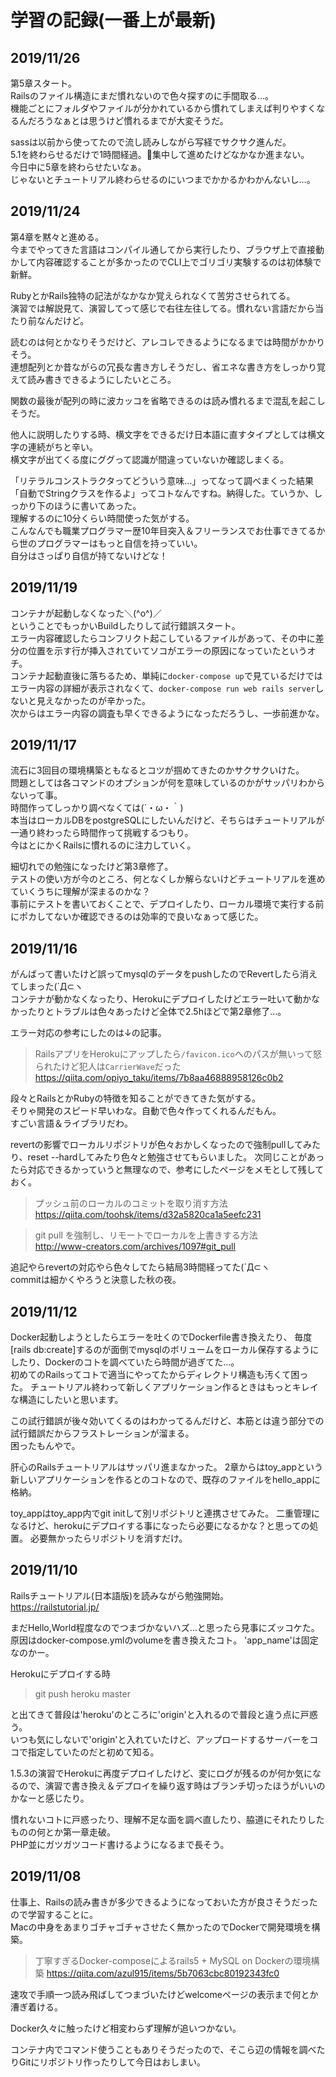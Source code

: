 # 学習の記録(一番上が最新)
## 2019/11/26
第5章スタート。  
Railsのファイル構造にまだ慣れないので色々探すのに手間取る…。  
機能ごとにフォルダやファイルが分かれているから慣れてしまえば判りやすくなるんだろうなぁとは思うけど慣れるまでが大変そうだ。

sassは以前から使ってたので流し読みしながら写経でサクサク進んだ。  
5.1を終わらせるだけで1時間経過。集中して進めたけどなかなか進まない。  
今日中に5章を終わらせたいなぁ。  
じゃないとチュートリアル終わらせるのにいつまでかかるかわかんないし…。

## 2019/11/24
第4章を黙々と進める。  
今までやってきた言語はコンパイル通してから実行したり、ブラウザ上で直接動かして内容確認することが多かったのでCLI上でゴリゴリ実験するのは初体験で新鮮。

RubyとかRails独特の記法がなかなか覚えられなくて苦労させられてる。  
演習では解説見て、演習してって感じで右往左往してる。慣れない言語だから当たり前なんだけど。

読むのは何とかなりそうだけど、アレコレできるようになるまでは時間がかかりそう。  
連想配列とか昔ながらの冗長な書き方しそうだし、省エネな書き方をしっかり覚えて読み書きできるようにしたいところ。

関数の最後が配列の時に波カッコを省略できるのは読み慣れるまで混乱を起こしそうだ。

他人に説明したりする時、横文字をできるだけ日本語に直すタイプとしては横文字の連続がちと辛い。  
横文字が出てくる度にググって認識が間違っていないか確認しまくる。

「リテラルコンストラクタってどういう意味…」ってなって調べまくった結果「自動でStringクラスを作るよ」ってコトなんですね。納得した。ていうか、しっかり下のほうに書いてあった。  
理解するのに10分くらい時間使った気がする。  
こんなんでも職業プログラマー歴10年目突入＆フリーランスでお仕事できてるから世のプログラマーはもっと自信を持っていい。  
自分はさっぱり自信が持てないけどな！

## 2019/11/19
コンテナが起動しなくなった＼(^o^)／  
ということでもっかいBuildしたりして試行錯誤スタート。  
エラー内容確認したらコンフリクト起こしているファイルがあって、その中に差分の位置を示す行が挿入されていてソコがエラーの原因になっていたというオチ。  
コンテナ起動直後に落ちるため、単純に`docker-compose up`で見ているだけではエラー内容の詳細が表示されなくて、`docker-compose run web rails server`しないと見えなかったのが辛かった。  
次からはエラー内容の調査も早くできるようになっただろうし、一歩前進かな。

## 2019/11/17
流石に3回目の環境構築ともなるとコツが掴めてきたのかサクサクいけた。  
問題としては各コマンドのオプションが何を意味しているのかがサッパリわからないって事。  
時間作ってしっかり調べなくては(´・ω・｀)  
本当はローカルDBをpostgreSQLにしたいんだけど、そちらはチュートリアルが一通り終わったら時間作って挑戦するつもり。  
今はとにかくRailsに慣れるのに注力していく。

細切れでの勉強になったけど第3章修了。  
テストの使い方が今のところ、何となくしか解らないけどチュートリアルを進めていくうちに理解が深まるのかな？  
事前にテストを書いておくことで、デプロイしたり、ローカル環境で実行する前にポカしてないか確認できるのは効率的で良いなぁって感じた。

## 2019/11/16
がんばって書いたけど誤ってmysqlのデータをpushしたのでRevertしたら消えてしまった(´Д⊂ヽ  
コンテナが動かなくなったり、Herokuにデプロイしたけどエラー吐いて動かなかったりとトラブルは色々あったけど全体で2.5hほどで第2章修了…。

エラー対応の参考にしたのは↓の記事。

>RailsアプリをHerokuにアップしたら`/favicon.ico`へのパスが無いって怒られたけど犯人は`CarrierWave`だった
>https://qiita.com/opiyo_taku/items/7b8aa46888958126c0b2

段々とRailsとかRubyの特徴を知ることができてきた気がする。  
そりゃ開発のスピード早いわな。自動で色々作ってくれるんだもん。  
すごい言語＆ライブラリだわ。

revertの影響でローカルリポジトリが色々おかしくなったので強制pullしてみたり、reset --hardしてみたり色々と勉強させてもらいました。
次同じことがあったら対応できるかっていうと無理なので、参考にしたページをメモとして残しておく。

>プッシュ前のローカルのコミットを取り消す方法  
>https://qiita.com/toohsk/items/d32a5820ca1a5eefc231

>git pull を強制し、リモートでローカルを上書きする方法  
>http://www-creators.com/archives/1097#git_pull

追記やらrevertの対応やら色々してたら結局3時間経ってた(´Д⊂ヽ  
commitは細かくやろうと決意した秋の夜。

## 2019/11/12
Docker起動しようとしたらエラーを吐くのでDockerfile書き換えたり、
毎度[rails db:create]するのが面倒でmysqlのボリュームをローカル保存するようにしたり、Dockerのコトを調べていたら時間が過ぎてた…。  
初めてのRailsってコトで適当にやってたからディレクトリ構造も汚くて困った。
チュートリアル終わって新しくアプリケーション作るときはもっとキレイな構造にしたいと思います。

この試行錯誤が後々効いてくるのはわかってるんだけど、本筋とは違う部分での試行錯誤だからフラストレーションが溜まる。  
困ったもんやで。

肝心のRailsチュートリアルはサッパリ進まなかった。
2章からはtoy_appという新しいアプリケーションを作るとのコトなので、既存のファイルをhello_appに格納。

toy_appはtoy_app内でgit initして別リポジトリと連携させてみた。
二重管理になるけど、herokuにデプロイする事になったら必要になるかな？と思っての処置。
必要無かったらリポジトリを消すだけ。

## 2019/11/10
Railsチュートリアル(日本語版)を読みながら勉強開始。  
https://railstutorial.jp/

まだHello,World程度なのでつまづかないハズ…と思ったら見事にズッコケた。  
原因はdocker-compose.ymlのvolumeを書き換えたコト。
'app_name'は固定なのかー。

Herokuにデプロイする時
>git push heroku master

と出てきて普段は'heroku'のところに'origin'と入れるので普段と違う点に戸惑う。  
いつも気にしないで'origin'と入れていたけど、アップロードするサーバーをココで指定していたのだと初めて知る。

1.5.3の演習でHerokuに再度デプロイしたけど、変にログが残るのが何か気になるので、演習で書き換え＆デプロイを繰り返す時はブランチ切ったほうがいいのかなーと感じたり。

慣れないコトに戸惑ったり、理解不足な面を調べ直したり、脇道にそれたりしたものの何とか第一章走破。  
PHP並にガツガツコード書けるようになるまで長そう。

## 2019/11/08
仕事上、Railsの読み書きが多少できるようになっておいた方が良さそうだったので学習することに。  
Macの中身をあまりゴチャゴチャさせたく無かったのでDockerで開発環境を構築。

>丁寧すぎるDocker-composeによるrails5 + MySQL on Dockerの環境構築
>https://qiita.com/azul915/items/5b7063cbc80192343fc0

速攻で手順一つ読み飛ばしてつまづいたけどwelcomeページの表示まで何とか漕ぎ着ける。

Docker久々に触ったけど相変わらず理解が追いつかない。

コンテナ内でコマンド使うこともありそうだったので、そこら辺の情報を調べたりGitにリポジトリ作ったりして今日はおしまい。